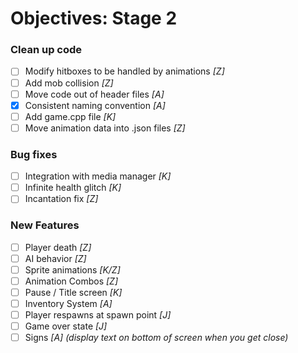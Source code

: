 # Objectives: Stage 2

### Clean up code
- [ ] Modify hitboxes to be handled by animations *[Z]*
- [ ] Add mob collision *[Z]*
- [ ] Move code out of header files *[A]*
- [x] Consistent naming convention *[A]*
- [ ] Add game.cpp file *[K]*
- [ ] Move animation data into .json files *[Z]*

### Bug fixes
- [ ] Integration with media manager *[K]*
- [ ] Infinite health glitch *[K]*
- [ ] Incantation fix *[Z]*

### New Features
- [ ] Player death *[Z]*
- [ ] AI behavior *[Z]*
- [ ] Sprite animations *[K/Z]*
- [ ] Animation Combos *[Z]*
- [ ] Pause / Title screen *[K]*
- [ ] Inventory System *[A]*
- [ ] Player respawns at spawn point *[J]*
- [ ] Game over state *[J]*
- [ ] Signs *[A] (display text on bottom of screen when you get close)*

